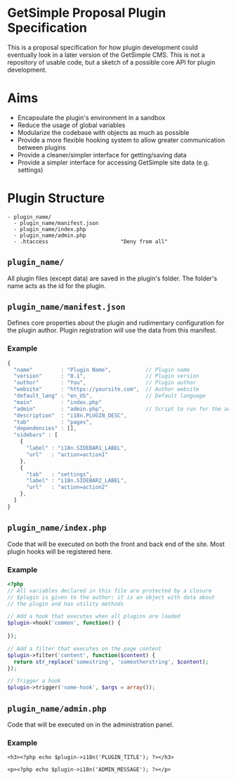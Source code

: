 # GetSimple Proposal Plugin Specification
This is a proposal specification for how plugin development could eventually look in
a later version of the GetSimple CMS. This is not a repository of usable code, but
a sketch of a possible core API for plugin development.

# Aims
* Encapsulate the plugin's environment in a sandbox
* Reduce the usage of global variables
* Modularize the codebase with objects as much as possible
* Provide a more flexible hooking system to allow greater communication between plugins
* Provide a cleaner/simpler interface for getting/saving data
* Provide a simpler interface for accessing GetSimple site data (e.g. settings)

# Plugin Structure
```
- plugin_name/
  - plugin_name/manifest.json
  - plugin_name/index.php
  - plugin_name/admin.php
  - .htaccess                       "Deny from all"
```

## `plugin_name/`
All plugin files (except data) are saved in the plugin's folder. The folder's name
acts as the id for the plugin.

## `plugin_name/manifest.json`
Defines core properties about the plugin and rudimentary configuration for the plugin
author. Plugin registration will use the data from this manifest.

### Example

```javascript
{
  "name"         : "Plugin Name",           // Plugin name
  "version"      : "0.1",                   // Plugin version
  "author"       : "You",                   // Plugin author
  "website"      : "https://yoursite.com",  // Author website
  "default_lang" : "en_US",                 // Default language
  "main"         : "index.php"
  "admin"        : "admin.php",             // Script to run for the admin panel
  "description"  : "i18n.PLUGIN_DESC",
  "tab"          : "pages",
  "dependencies" : [],
  "sidebars" : [
    {
      "label" : "i18n.SIDEBAR1_LABEL",
      "url"   : "action=action1"
    },
    {
      "tab"   : "settings",
      "label" : "i18n.SIDEBAR2_LABEL",
      "url"   : "action=action2"
    },
  ]
}
```

## `plugin_name/index.php`
Code that will be executed on both the front and back end of the site.
Most plugin hooks will be registered here.

### Example
```php
<?php
// All variables declared in this file are protected by a closure
// $plugin is given to the author: it is an object with data about
// the plugin and has utility methods

// Add a hook that executes when all plugins are loaded
$plugin->hook('common', function() {
  
});

// Add a filter that executes on the page content
$plugin->filter('content', function($content) {
  return str_replace('somestring', 'someotherstring', $content);
});

// Trigger a hook
$plugin->trigger('some-hook', $args = array());
```

## `plugin_name/admin.php`
Code that will be executed on in the administration panel.

### Example
```html+php
<h3><?php echo $plugin->i18n('PLUGIN_TITLE'); ?></h3>

<p><?php echo $plugin->i18n('ADMIN_MESSAGE'); ?></p>
```
